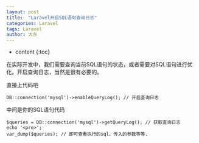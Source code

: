 ```yaml
---
layout: post
title:  "Laravel开启SQL语句查询日志"
categories: Laravel
tags: Laravel
author: 大东
---
```


* content
{:toc}

在实际开发中，我们需要查询当前SQL语句的状态，或者需要对SQL语句进行优化。开启查询日志，当然是很有必要的。

直接上代码吧
```
DB::connection('mysql')->enableQueryLog(); // 开启查询日志
```
中间是你的SQL语句代码
```
$queries = DB::connection('mysql')->getQueryLog(); // 获取查询日志
echo '<pre>';
var_dump($queries); // 即可查看执行的sql，传入的参数等等.
```